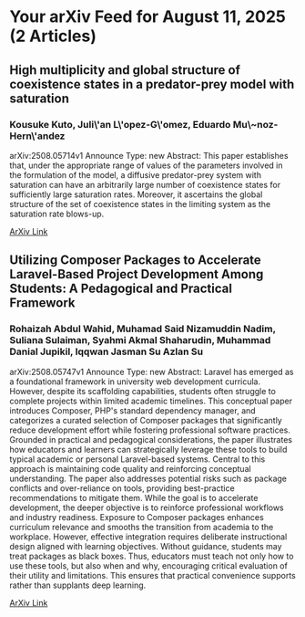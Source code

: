 <h1>Your arXiv Feed for August 11, 2025 (2 Articles)</h1>
<h2>High multiplicity and global structure of coexistence states in a predator-prey model with saturation</h2>
<h3>Kousuke Kuto, Juli\'an L\'opez-G\'omez, Eduardo Mu\~noz-Hern\'andez</h3>
<p>arXiv:2508.05714v1 Announce Type: new 
Abstract: This paper establishes that, under the appropriate range of values of the parameters involved in the formulation of the model, a diffusive predator-prey system with saturation can have an arbitrarily large number of coexistence states for sufficiently large saturation rates. Moreover, it ascertains the global structure of the set of coexistence states in the limiting system as the saturation rate blows-up.</p>
<a href='https://arxiv.org/abs/2508.05714'>ArXiv Link</a>

<h2>Utilizing Composer Packages to Accelerate Laravel-Based Project Development Among Students: A Pedagogical and Practical Framework</h2>
<h3>Rohaizah Abdul Wahid, Muhamad Said Nizamuddin Nadim, Suliana Sulaiman, Syahmi Akmal Shaharudin, Muhammad Danial Jupikil, Iqqwan Jasman Su Azlan Su</h3>
<p>arXiv:2508.05747v1 Announce Type: new 
Abstract: Laravel has emerged as a foundational framework in university web development curricula. However, despite its scaffolding capabilities, students often struggle to complete projects within limited academic timelines. This conceptual paper introduces Composer, PHP's standard dependency manager, and categorizes a curated selection of Composer packages that significantly reduce development effort while fostering professional software practices. Grounded in practical and pedagogical considerations, the paper illustrates how educators and learners can strategically leverage these tools to build typical academic or personal Laravel-based systems. Central to this approach is maintaining code quality and reinforcing conceptual understanding. The paper also addresses potential risks such as package conflicts and over-reliance on tools, providing best-practice recommendations to mitigate them. While the goal is to accelerate development, the deeper objective is to reinforce professional workflows and industry readiness. Exposure to Composer packages enhances curriculum relevance and smooths the transition from academia to the workplace. However, effective integration requires deliberate instructional design aligned with learning objectives. Without guidance, students may treat packages as black boxes. Thus, educators must teach not only how to use these tools, but also when and why, encouraging critical evaluation of their utility and limitations. This ensures that practical convenience supports rather than supplants deep learning.</p>
<a href='https://arxiv.org/abs/2508.05747'>ArXiv Link</a>

